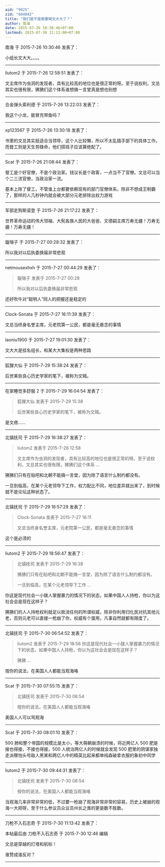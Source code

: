 ```yaml
---
aid: "9025"
zid: "604042"
title: "我们是不是都要喊文大大了？"
author: 南海
date: 2015-07-26 10:30:46+07:00
lastmod: 2015-07-30 11:13:00+07:00
---
```


南海 于 2015-7-26 10:30:46 发表了：

小组长文大大。。。。

---

liutom2 于 2015-7-26 12:58:51 发表了：

文主席作为虫洞的发现者，具有比较高的地位也是很正常的呀。至于说权利，文总其实也很有限，狒狒们这个体系谁想搞一言堂真是想也别想

---

合金弹头索利德 于 2015-7-26 13:22:03 发表了：

我这个小龙，能冒充带鱼吗？

---

xp123567 于 2015-7-26 13:30:18 发表了：

书里的文总其实挺适合当领导，这个人比较懒，所以不太乱插手部下的具体工作。而督工则是天生劳碌命，他们搭班子应该算绝配了。

---

Scat 于 2015-7-26 21:08:44 发表了：

督工是个好官僚，不是个政治家。钱议长是个政客，一点当不了官僚。文总可以当个二三流官僚，当政治家一流。

基本上除了督工，不管谁上台都要依赖现有的部门官僚体系，除非不想成王制霸了，那样的人几秒钟内就会被大部分元老排除出权力游戏

---

军部走狗斯诺登 于 2015-7-26 21:17:22 发表了：

世界革命运动的伟大领袖、大髡各族人民的大爸爸、文德嗣主席万寿无疆！万寿无疆！万寿无疆！

---

璇瑢子 于 2015-7-27 00:28:32 发表了：

所以我对以后执委换届非常悲观

---

netmousexhxh 于 2015-7-27 00:44:29 发表了：

> 璇瑢子 发表于 2015-7-27 00:28
>
> 所以我对以后执委换届非常悲观

还好吹牛对“聪明人”同人的把握还是稳定的

---

Clock-Sonata 于 2015-7-27 16:11:39 发表了：

文总当终身名誉主席，元老院第一公民，都是毫无悬念的事情

---

laoniu1900 于 2015-7-27 19:01:30 发表了：

文大大是挂名组长，和某大大集权是两种思路

---

狐狸大仙 于 2015-7-29 15:38:24 发表了：

后世某些良心历史学家的笔下，被称为文贼。

---

在家睡觉多舒服 2 于 2015-7-29 16:04:54 发表了：

> 狐狸大仙 发表于 2015-7-29 15:38
>
> 后世某些良心历史学家的笔下，被称为文贼。

是文痞……

---

北镇抚司 于 2015-7-29 16:38:27 发表了：

> liutom2 发表于 2015-7-26 12:58
>
> 文主席作为虫洞的发现者，具有比较高的地位也是很正常的呀。至于说权利，文总其实也很有限，狒狒们这个体系 ...

狒狒们只有在贴吧和北朝不能搞一言堂，因为除了语言什么制约都没有。

一旦到临高，在某个元老领导下工作，权力配比不同，地位差异就出来了，到时候就不是论坛这种状态了。

---

北镇抚司 于 2015-7-29 16:57:29 发表了：

> Clock-Sonata 发表于 2015-7-27 16:11
>
> 文总当终身名誉主席，元老院第一公民，都是毫无悬念的事情

这个是必须的

---

liutom2 于 2015-7-29 18:56:47 发表了：

> 北镇抚司 发表于 2015-7-29 16:38
>
> 狒狒们只有在贴吧和北朝不能搞一言堂，因为除了语言什么制约都没有。
>
> 一旦到临高，在某个元老领导下工作 ...

你这是现代社会一小拨人掌握暴力的情况下的状态，如果中国人人持枪，你以为这社会会是现在这样子？

狒狒们的人人持枪权利就足以抵消任何的所谓权威，除非你利用归化民对抗其他元老，否则元老可以直接一枪崩了你，权威有个蛋用，凡事自然就都有限度了。

---

北镇抚司 于 2015-7-30 06:54:52 发表了：

> liutom2 发表于 2015-7-29 18:56 你这是现代社会一小拨人掌握暴力的情况下的状态，如果中国人人持枪，你以为这社会会是现在这样子？
>
> 狒狒 ...

按你的说法，在美国人人都能当观海咯

---

Scat 于 2015-7-30 07:55:15 发表了：

> 北镇抚司 发表于 2015-7-30 06:54
>
> 按你的说法，在美国人人都能当观海咯

美国人人可以骂观海

---

Scat 于 2015-7-30 08:01:10 发表了：

500 肺和整个帝国的规模比是太小，等大萌朝崩溃的时候，将近两亿人 500 肥是接也得接，不接也得接，500 人统治两亿人的时候就会发现 500 肥里的阴谋家独走派哪怕头号敌人黑某和两亿人中的精英比起来都单纯森破拿衣服的象初中同学

---

liutom2 于 2015-7-30 09:44:31 发表了：

> 北镇抚司 发表于 2015-7-30 06:54
>
> 按你的说法，在美国人人都能当观海咯

当观海几率非常非常的低，不过要一枪崩了观海非常非常的容易，历史上被崩的观海一大把呀，至于什么参议员众议员州长之类的更是数不胜数。

---

刀枪不入石志奇 于 2015-7-30 11:13:42 发表了：

本帖最后由 刀枪不入石志奇 于 2015-7-30 12:46 编辑

文总是穿越的灯塔和航标！

谁赞成谁反对？

---
